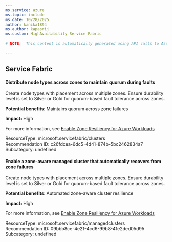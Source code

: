 ```yaml
---
ms.service: azure
ms.topic: include
ms.date: 10/28/2025
author: kanika1894
ms.author: kapasrij
ms.custom: HighAvailability Service Fabric
  
# NOTE:  This content is automatically generated using API calls to Azure. Any edits made on these files will be overwritten in the next run of the script. 
  
---
```

  
## Service Fabric  
  
<!--c26fdcea-6dc5-4d41-874b-5bc2462834a7_begin-->

#### Distribute node types across zones to maintain quorum during faults  
  
Create node types with placement across multiple zones. Ensure durability level is set to Silver or Gold for quorum-based fault tolerance across zones.  
  
**Potential benefits**: Maintains quorum across zone failures  

**Impact:** High
  
For more information, see [Enable Zone Resiliency for Azure Workloads](/azure/reliability/availability-zones-enable-zone-resiliency)  

ResourceType: microsoft.servicefabric/clusters  
Recommendation ID: c26fdcea-6dc5-4d41-874b-5bc2462834a7  
Subcategory: undefined

<!--c26fdcea-6dc5-4d41-874b-5bc2462834a7_end-->

<!--09bbb8ce-4e21-4cd6-99b8-41e2ded05d95_begin-->

#### Enable a zone-aware managed cluster that automatically recovers from zone failures  
  
Create node types with placement across multiple zones. Ensure durability level is set to Silver or Gold for quorum-based fault tolerance across zones.  
  
**Potential benefits**: Automated zone-aware cluster resilience  

**Impact:** High
  
For more information, see [Enable Zone Resiliency for Azure Workloads](/azure/reliability/availability-zones-enable-zone-resiliency)  

ResourceType: microsoft.servicefabric/managedclusters  
Recommendation ID: 09bbb8ce-4e21-4cd6-99b8-41e2ded05d95  
Subcategory: undefined

<!--09bbb8ce-4e21-4cd6-99b8-41e2ded05d95_end-->

<!--articleBody-->
